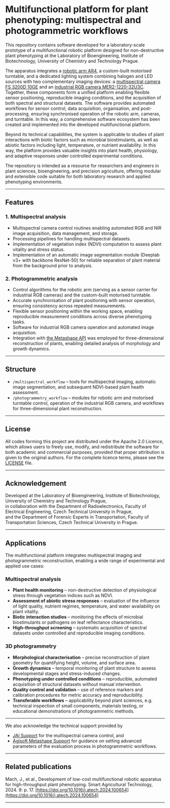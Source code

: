 # Multifunctional platform for plant phenotyping: multispectral and photogrammetric workflows

This repository contains software developed for a laboratory-scale prototype of a multifunctional robotic platform designed for non-destructive plant phenotyping at the Laboratory of Bioengineering, Institute of Biotechnology, University of Chemistry and Technology Prague.  

The apparatus integrates a [robotic arm AR4](https://anninrobotics.com/), a custom-built motorised turntable, and a dedicated lighting system combining halogen and LED sources with two complementary imaging devices: a [multispectral camera FS 3200D 10GE](https://ftp.stemmer-imaging.com/webdavs/docmanager/150153-JAI-FS-3200D-10GE-Datasheet.pdf) and an [industrial RGB camera MER2-1220-32U3C](https://en.daheng-imaging.com/show-106-1997-1.html). Together, these components form a unified platform enabling flexible sensor positioning, reproducible imaging conditions, and the acquisition of both spectral and structural datasets. The software provides automated workflows for sensor control, data acquisition, organisation, and post-processing, ensuring synchronised operation of the robotic arm, cameras, and turntable. In this way, a comprehensive software ecosystem has been created and implemented into the developed multifunctional platform.  

Beyond its technical capabilities, the system is applicable to studies of plant interactions with biotic factors such as microbial biostimulants, as well as abiotic factors including light, temperature, or nutrient availability. In this way, the platform provides valuable insights into plant health, physiology, and adaptive responses under controlled experimental conditions.  

The repository is intended as a resource for researchers and engineers in plant sciences, bioengineering, and precision agriculture, offering modular and extensible code suitable for both laboratory research and applied phenotyping environments.

 ---

## Features

### 1. Multispectral analysis
- Multispectral camera control routines enabling automated RGB and NIR image acquisition, data management, and storage.  
- Processing pipelines for handling multispectral datasets.  
- Implementation of vegetation index (NDVI) computation to assess plant vitality and stress status.  
- Implementation of an automatic image segmentation module (Deeplab v3+ with backbone ResNet-50) for reliable separation of plant material from the background prior to analysis.  

### 2. Photogrammetric analysis
- Control algorithms for the robotic arm (serving as a sensor carrier for industrial RGB cameras) and the custom-built motorised turntable.  
- Accurate synchronisation of plant positioning with sensor operation, ensuring consistency across repeated measurements.  
- Flexible sensor positioning within the working space, enabling reproducible measurement conditions across diverse phenotyping tasks.  
- Software for industrial RGB camera operation and automated image acquisition.  
- Integration with [the Metashape API](https://www.agisoft.com/pdf/metashape_python_api_2_0_0.pdf) was employed for three-dimensional reconstruction of plants, enabling detailed analysis of morphology and growth dynamics.  

---

## Structure

- `/multispectral_workflow` – tools for multispectral imaging, automatic image segmentation, and subsequent NDVI-based plant health assessment.  
- `/photogrammetry_workflow` – modules for robotic arm and motorised turntable control, operation of the industrial RGB camera, and workflows for three-dimensional plant reconstruction.  
---

## License
All codes forming this project are distributed under the Apache 2.0 Licence, which allows users to freely use, modify, and redistribute the software for both academic and commercial purposes, provided that proper attribution is given to the original authors. For the complete licence terms, please see the [LICENSE](./LICENSE) file.  

---

## Acknowledgement
Developed at the Laboratory of Bioengineering, Institute of Biotechnology, University of Chemistry and Technology Prague,  
in collaboration with the Department of Radioelectronics, Faculty of Electrical Engineering, Czech Technical University in Prague,  
and the Department of Forensic Experts in Transportation, Faculty of Transportation Sciences, Czech Technical University in Prague.  

---

## Applications

The multifunctional platform integrates multispectral imaging and photogrammetric reconstruction, enabling a wide range of experimental and applied use cases:

### Multispectral analysis
- **Plant health monitoring** – non-destructive detection of physiological stress through vegetation indices such as NDVI.  
- **Assessment of abiotic stress responses** – evaluation of the influence of light quality, nutrient regimes, temperature, and water availability on plant vitality.  
- **Biotic interaction studies** – monitoring the effects of microbial biostimulants or pathogens on leaf reflectance characteristics.  
- **High-throughput screening** – systematic acquisition of spectral datasets under controlled and reproducible imaging conditions.  

### 3D photogrammetry
- **Morphological characterisation** – precise reconstruction of plant geometry for quantifying height, volume, and surface area.  
- **Growth dynamics** – temporal monitoring of plant structure to assess developmental stages and stress-induced changes.  
- **Phenotyping under controlled conditions** – reproducible, automated acquisition of structural datasets without manual intervention.  
- **Quality control and validation** – use of reference markers and calibration procedures for metric accuracy and reproducibility.  
- **Transferable workflows** – applicability beyond plant sciences, e.g. technical inspection of small components, materials testing, or educational demonstrations of photogrammetric methods.  

--- 

We also acknowledge the technical support provided by  
- [JAI Support](https://support.jai.com/hc/en-us) for the multispectral camera control, and  
- [Agisoft Metashape Support](https://www.agisoftmetashape.com/support/?srsltid=AfmBOopHtxRqLW6budwORrpX34QVnSkSQnkvERqKRR9fFE1lLZ1-gCzI) for guidance on setting advanced parameters of the evaluation process in photogrammetric workflows.  

---

## Related publications
Mach, J., et al., Development of low-cost multifunctional robotic apparatus for high-throughput plant phenotyping. Smart Agricultural Technology, 2024. 9: p. 17. [https://doi.org/10.1016/j.atech.2024.100654](https://doi.org/10.1016/j.atech.2024.100654)

---
